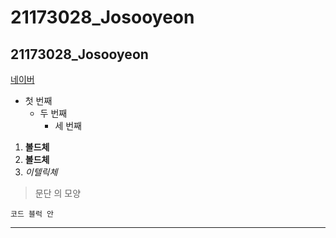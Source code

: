 # 21173028_Josooyeon
## 21173028_Josooyeon

[네이버](https://naver.com)

- 첫 번째
  - 두 번째
    - 세 번째

1. **볼드체**
2.  __볼드체__
3.   *이텔릭체*

>문단 의 모양
```
코드 블럭 안
```
* * *
